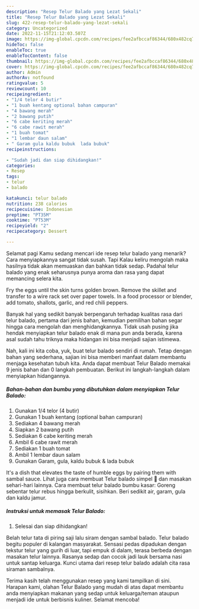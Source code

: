```yaml
---
description: "Resep Telur Balado yang Lezat Sekali"
title: "Resep Telur Balado yang Lezat Sekali"
slug: 422-resep-telur-balado-yang-lezat-sekali
category: Uncategorized
date: 2022-11-15T21:12:03.507Z
image: https://img-global.cpcdn.com/recipes/fee2afbccaf86344/680x482cq70/telur-balado-foto-resep-utama.jpg
hideToc: false
enableToc: true
enableTocContent: false
thumbnail: https://img-global.cpcdn.com/recipes/fee2afbccaf86344/680x482cq70/telur-balado-foto-resep-utama.jpg
cover: https://img-global.cpcdn.com/recipes/fee2afbccaf86344/680x482cq70/telur-balado-foto-resep-utama.jpg
author: Admin
authorAv: notfound
ratingvalue: 5
reviewcount: 10
recipeingredient:
- "1/4 telor 4 butir"
- "1 buah kentang optional bahan campuran"
- "4 bawang merah"
- "2 bawang putih"
- "6 cabe keriting merah"
- "6 cabe rawit merah"
- "1 buah tomat"
- "1 lembar daun salam"
- " Garam gula kaldu bubuk  lada bubuk"
recipeinstructions:

- "Sudah jadi dan siap dihidangkan!"
categories:
- Resep
tags:
- telur
- balado

katakunci: telur balado 
nutrition: 238 calories
recipecuisine: Indonesian
preptime: "PT35M"
cooktime: "PT53M"
recipeyield: "2"
recipecategory: Dessert

---
```



Selamat pagi Kamu sedang mencari ide resep telur balado yang menarik? Cara menyiapkannya sangat tidak susah. Tapi Kalau keliru mengolah maka hasilnya tidak akan memuaskan dan bahkan tidak sedap. Padahal telur balado yang enak seharusnya punya aroma dan rasa yang dapat memancing selera kita.


Fry the eggs until the skin turns golden brown. Remove the skillet and transfer to a wire rack set over paper towels. In a food processor or blender, add tomato, shallots, garlic, and red chili peppers.

Banyak hal yang sedikit banyak berpengaruh terhadap kualitas rasa dari telur balado, pertama dari jenis bahan, kemudian pemilihan bahan segar hingga cara mengolah dan menghidangkannya. Tidak usah pusing jika hendak menyiapkan telur balado enak di mana pun anda berada, karena asal sudah tahu triknya maka hidangan ini bisa menjadi sajian istimewa.


Nah, kali ini kita coba, yuk, buat telur balado sendiri di rumah. Tetap dengan bahan yang sederhana, sajian ini bisa memberi manfaat dalam membantu menjaga kesehatan tubuh kita. Anda dapat membuat Telur Balado memakai 9 jenis bahan dan 0 langkah pembuatan. Berikut ini langkah-langkah dalam menyiapkan hidangannya.

<!--inarticleads1-->

##### Bahan-bahan dan bumbu yang dibutuhkan dalam menyiapkan Telur Balado:

1. Gunakan 1/4 telor (4 butir)
1. Gunakan 1 buah kentang (optional bahan campuran)
1. Sediakan 4 bawang merah
1. Siapkan 2 bawang putih
1. Sediakan 6 cabe keriting merah
1. Ambil 6 cabe rawit merah
1. Sediakan 1 buah tomat
1. Ambil 1 lembar daun salam
1. Gunakan  Garam, gula, kaldu bubuk &amp; lada bubuk


It&#39;s a dish that elevates the taste of humble eggs by pairing them with sambal sauce. Lihat juga cara membuat Telur balado simpel 🤤 dan masakan sehari-hari lainnya. Cara membuat telur balado bumbu kasar: Goreng sebentar telur rebus hingga berkulit, sisihkan. Beri sedikit air, garam, gula dan kaldu jamur. 

<!--inarticleads2-->

##### Instruksi untuk memasak Telur Balado:


1. Selesai dan siap dihidangkan!

Belah telur tata di piring saji lalu siram dengan sambal balado. Telur balado begitu populer di kalangan masyarakat. Sensasi pedas dipadukan dengan tekstur telur yang gurih di luar, tapi empuk di dalam, terasa berbeda dengan masakan telur lainnya. Rasanya sedap dan cocok jadi lauk bersama nasi untuk santap keluarga. Kunci utama dari resep telur balado adalah cita rasa siraman sambalnya. 

Terima kasih telah menggunakan resep yang kami tampilkan di sini. Harapan kami, olahan Telur Balado yang mudah di atas dapat membantu anda menyiapkan makanan yang sedap untuk keluarga/teman ataupun menjadi ide untuk berbisnis kuliner. Selamat mencoba!
